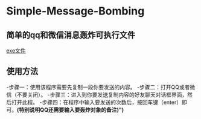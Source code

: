 # Simple-Message-Bombing
## 简单的qq和微信消息轰炸可执行文件
[exe文件]()
## 使用方法
  -步骤一：使用该程序需要先复制一段你要发送的内容。
  -步骤二：打开QQ或者微信（不要关闭）。
  -步骤三：进入到你要发送复制内容的好友聊天对话框界面，然后打开此程。
  -步骤四：在程序中输入要发送的次数后，按回车键（enter）即可。**(特别说明QQ还需要输入要轰炸对象的备注)")**
